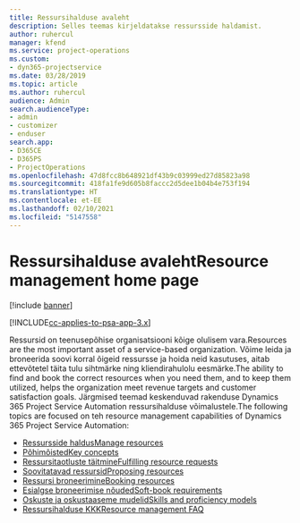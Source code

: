 ```yaml
---
title: Ressursihalduse avaleht
description: Selles teemas kirjeldatakse ressursside haldamist.
author: ruhercul
manager: kfend
ms.service: project-operations
ms.custom:
- dyn365-projectservice
ms.date: 03/28/2019
ms.topic: article
ms.author: ruhercul
audience: Admin
search.audienceType:
- admin
- customizer
- enduser
search.app:
- D365CE
- D365PS
- ProjectOperations
ms.openlocfilehash: 47d8fcc8b648921df43b9c03999ed27d85823a98
ms.sourcegitcommit: 418fa1fe9d605b8faccc2d5dee1b04b4e753f194
ms.translationtype: HT
ms.contentlocale: et-EE
ms.lasthandoff: 02/10/2021
ms.locfileid: "5147558"
---
```

# <a name="resource-management-home-page"></a><span data-ttu-id="962e2-103">Ressursihalduse avaleht</span><span class="sxs-lookup"><span data-stu-id="962e2-103">Resource management home page</span></span>

[!include [banner](../includes/psa-now-project-operations.md)]

[!INCLUDE[cc-applies-to-psa-app-3.x](../includes/cc-applies-to-psa-app-3x.md)]

<span data-ttu-id="962e2-104">Ressursid on teenusepõhise organisatsiooni kõige olulisem vara.</span><span class="sxs-lookup"><span data-stu-id="962e2-104">Resources are the most important asset of a service-based organization.</span></span> <span data-ttu-id="962e2-105">Võime leida ja broneerida soovi korral õigeid ressursse ja hoida neid kasutuses, aitab ettevõtetel täita tulu sihtmärke ning kliendirahulolu eesmärke.</span><span class="sxs-lookup"><span data-stu-id="962e2-105">The ability to find and book the correct resources when you need them, and to keep them utilized, helps the organization meet revenue targets and customer satisfaction goals.</span></span> <span data-ttu-id="962e2-106">Järgmised teemad keskenduvad rakenduse Dynamics 365 Project Service Automation ressursihalduse võimalustele.</span><span class="sxs-lookup"><span data-stu-id="962e2-106">The following topics are focused on teh resource management capabilities of Dynamics 365 Project Service Automation:</span></span>

- [<span data-ttu-id="962e2-107">Ressursside haldus</span><span class="sxs-lookup"><span data-stu-id="962e2-107">Manage resources</span></span>](manage-resources.md)
- [<span data-ttu-id="962e2-108">Põhimõisted</span><span class="sxs-lookup"><span data-stu-id="962e2-108">Key concepts</span></span>](reports-key-concepts.md)
- [<span data-ttu-id="962e2-109">Ressursitaotluste täitmine</span><span class="sxs-lookup"><span data-stu-id="962e2-109">Fulfilling resource requests</span></span>](resource-management-fulfill-requests.md)
- [<span data-ttu-id="962e2-110">Soovitatavad ressursid</span><span class="sxs-lookup"><span data-stu-id="962e2-110">Proposing resources</span></span>](resource-management-propose-resources.md)
- [<span data-ttu-id="962e2-111">Ressursi broneerimine</span><span class="sxs-lookup"><span data-stu-id="962e2-111">Booking resources</span></span>](resource-management-book-resources-scheduleboard.md)
- [<span data-ttu-id="962e2-112">Esialgse broneerimise nõuded</span><span class="sxs-lookup"><span data-stu-id="962e2-112">Soft-book requirements</span></span>](resource-management-softbook-requirements.md)
- [<span data-ttu-id="962e2-113">Oskuste ja oskustaaseme mudelid</span><span class="sxs-lookup"><span data-stu-id="962e2-113">Skills and proficiency models</span></span>](resource-management-skills-proficiency.md)
- [<span data-ttu-id="962e2-114">Ressursihalduse KKK</span><span class="sxs-lookup"><span data-stu-id="962e2-114">Resource management FAQ</span></span>](resource-management-faq.md)
